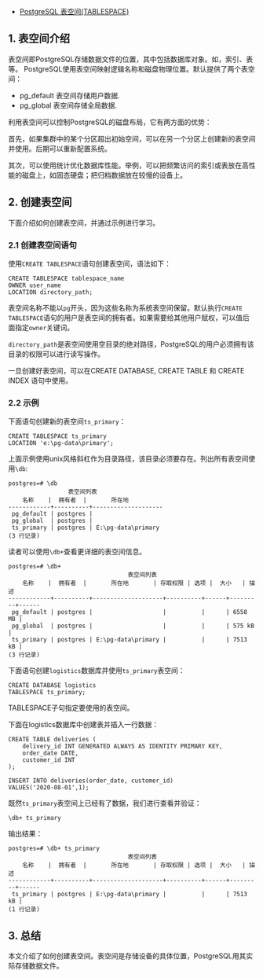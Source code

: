 - [PostgreSQL 表空间(TABLESPACE)](https://blog.csdn.net/neweastsun/article/details/113784173)

## 1. 表空间介绍

表空间即PostgreSQL存储数据文件的位置，其中包括数据库对象。如，索引、表等。
 PostgreSQL使用表空间映射逻辑名称和磁盘物理位置。默认提供了两个表空间：

- pg_default 表空间存储用户数据.
- pg_global 表空间存储全局数据.

利用表空间可以控制PostgreSQL的磁盘布局，它有两方面的优势：

首先，如果集群中的某个分区超出初始空间，可以在另一个分区上创建新的表空间并使用。后期可以重新配置系统。

其次，可以使用统计优化数据库性能。举例，可以把频繁访问的索引或表放在高性能的磁盘上，如固态硬盘；把归档数据放在较慢的设备上。

## 2. 创建表空间

下面介绍如何创建表空间，并通过示例进行学习。

### 2.1 创建表空间语句

使用`CREATE TABLESPACE`语句创建表空间，语法如下：

```plsql
CREATE TABLESPACE tablespace_name
OWNER user_name
LOCATION directory_path;
```

表空间名称不能以`pg`开头，因为这些名称为系统表空间保留。默认执行`CREATE TABLESPACE`语句的用户是表空间的拥有者。如果需要给其他用户赋权，可以值后面指定`owner`关键词。

`directory_path`是表空间使用空目录的绝对路径，PostgreSQL的用户必须拥有该目录的权限可以进行读写操作。

一旦创建好表空间，可以在CREATE DATABASE, CREATE TABLE 和 CREATE INDEX 语句中使用。

### 2.2 示例

下面语句创建新的表空间`ts_primary`：

```plsql
CREATE TABLESPACE ts_primary 
LOCATION 'e:\pg-data\primary';
```

上面示例使用unix风格斜杠作为目录路径，该目录必须要存在。列出所有表空间使用`\db`:

```plsql
postgres=# \db
                 表空间列表
    名称    |  拥有者  |       所在地
------------+----------+--------------------
 pg_default | postgres |
 pg_global  | postgres |
 ts_primary | postgres | E:\pg-data\primary
(3 行记录)
```

读者可以使用`\db+`查看更详细的表空间信息。

```plsql
postgres=# \db+
                                  表空间列表
    名称    |  拥有者  |       所在地       | 存取权限 | 选项 |  大小   | 描述
------------+----------+--------------------+----------+------+---------+------
 pg_default | postgres |                    |          |      | 6558 MB |
 pg_global  | postgres |                    |          |      | 575 kB  |
 ts_primary | postgres | E:\pg-data\primary |          |      | 7513 kB |
(3 行记录)
```

下面语句创建`logistics`数据库并使用`ts_primary`表空间：

```plsql
CREATE DATABASE logistics 
TABLESPACE ts_primary;
```

TABLESPACE子句指定要使用的表空间。

下面在logistics数据库中创建表并插入一行数据：

```plsql
CREATE TABLE deliveries (
    delivery_id INT GENERATED ALWAYS AS IDENTITY PRIMARY KEY, 
    order_date DATE, 
    customer_id INT
);

INSERT INTO deliveries(order_date, customer_id)
VALUES('2020-08-01',1);
```

既然`ts_primary`表空间上已经有了数据，我们进行查看并验证：

```plsql
\db+ ts_primary
```

输出结果：

```plsql
postgres=# \db+ ts_primary
                                  表空间列表
    名称    |  拥有者  |       所在地       | 存取权限 | 选项 |  大小   | 描述
------------+----------+--------------------+----------+------+---------+------
 ts_primary | postgres | E:\pg-data\primary |          |      | 7513 kB |
(1 行记录)
```

## 3. 总结

本文介绍了如何创建表空间。表空间是存储设备的具体位置，PostgreSQL用其实际存储数据文件。
